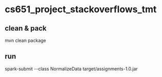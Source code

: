# cs651_project_stackoverflows_tmt

## clean & pack
mvn clean package  
## run
spark-submit --class NormalizeData target/assignments-1.0.jar  
